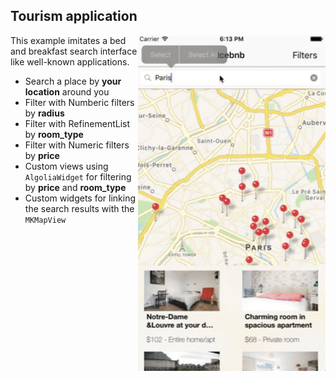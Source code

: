 ## Tourism application
<img src="../docs/icebnb.gif" align="right" width="300"/>

This example imitates a bed and breakfast search interface like well-known applications.

- Search a place by **your location** around you
- Filter with Numberic filters by **radius**
- Filter with RefinementList by **room_type**
- Filter with Numeric filters by **price**
- Custom views using `AlgoliaWidget` for filtering by **price** and **room_type**
- Custom widgets for linking the search results with the `MKMapView`
